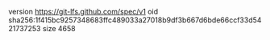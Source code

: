 version https://git-lfs.github.com/spec/v1
oid sha256:1f415bc9257348683ffc489033a27018b9df3b667d6bde66ccf33d5421737253
size 4658
